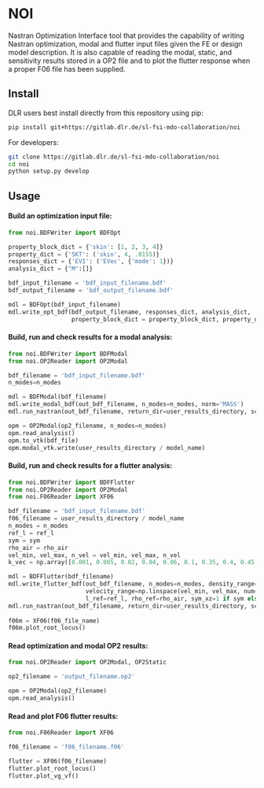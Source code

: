 # NOI

Nastran Optimization Interface tool that provides the capability of writing Nastran
optimization, modal and flutter input files given the FE or design model description. It is also 
capable of reading the modal, static, and sensitivity results stored in a OP2 file and to
plot the flutter response when a proper F06 file has been supplied. 

## Install

DLR users best install directly from this repository using pip:

```bash
pip install git+https://gitlab.dlr.de/sl-fsi-mdo-collaboration/noi
```

For developers:

```bash
git clone https://gitlab.dlr.de/sl-fsi-mdo-collaboration/noi
cd noi
python setup.py develop
```

## Usage

#### Build an optimization input file:

```python
from noi.BDFWriter import BDFOpt

property_block_dict = {'skin': [1, 2, 3, 4]}
property_dict = {'SKT': ('skin', 4, .0155)}
responses_dict = {'EV1': ('EVec', {'mode': 1})}
analysis_dict = {"M":[]}

bdf_input_filename = 'bdf_input_filename.bdf'
bdf_output_filename = 'bdf_output_filename.bdf'

mdl = BDFOpt(bdf_input_filename)
mdl.write_opt_bdf(bdf_output_filename, responses_dict, analysis_dict, 
		          property_block_dict = property_block_dict, property_dict = property_dict)
```

#### Build, run and check results for a modal analysis:

```python
from noi.BDFWriter import BDFModal
from noi.OP2Reader import OP2Modal

bdf_filename = 'bdf_input_filename.bdf'
n_modes=n_modes

mdl = BDFModal(bdf_filename)
mdl.write_modal_bdf(out_bdf_filename, n_modes=n_modes, norm='MASS')
mdl.run_nastran(out_bdf_filename, return_dir=user_results_directory, scratch=True, trace=True)

opm = OP2Modal(op2_filename, n_modes=n_modes)
opm.read_analysis()
opm.to_vtk(bdf_file)
opm.modal_vtk.write(user_results_directory / model_name)
```

#### Build, run and check results for a flutter analysis:

```python
from noi.BDFWriter import BDFFlutter
from noi.OP2Reader import OP2Modal
from noi.F06Reader import XF06

bdf_filename = 'bdf_input_filename.bdf'
f06_filename = user_results_directory / model_name 
n_modes = n_modes
ref_l = ref_l
sym = sym
rho_air = rho_air
vel_min, vel_max, n_vel = vel_min, vel_max, n_vel
k_vec = np.array([0.001, 0.005, 0.02, 0.04, 0.06, 0.1, 0.35, 0.4, 0.45, 0.6, 0.8])

mdl = BDFFlutter(bdf_filename)
mdl.write_flutter_bdf(out_bdf_filename, n_modes=n_modes, density_range=[1.], mach_range=[.0],
                      velocity_range=np.linspace(vel_min, vel_max, num=n_vel), k_range=list(k_vec),
                      l_ref=ref_l, rho_ref=rho_air, sym_xz=1 if sym else 0)
mdl.run_nastran(out_bdf_filename, return_dir=user_results_directory, scratch=True, trace=True)
    
f06m = XF06(f06_file_name)
f06m.plot_root_locus()	
```

#### Read optimization and modal OP2 results: 

```python
from noi.OP2Reader import OP2Modal, OP2Static

op2_filename = 'output_filename.op2'

opm = OP2Modal(op2_filename)
opm.read_analysis()
```

#### Read and plot F06 flutter results:

```python
from noi.F06Reader import XF06

f06_filename = 'f06_filename.f06'

flutter = XF06(f06_filename)
flutter.plot_root_locus()
flutter.plot_vg_vf()
```



